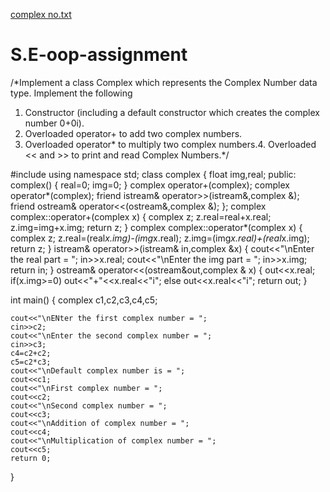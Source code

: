 [complex no.txt](https://github.com/temgiregayatri2458/S.E-oop-assignment/files/10291996/complex.no.txt)
# S.E-oop-assignment
/*Implement a class Complex which represents the Complex Number data type. Implement 
the following
1. Constructor (including a default constructor which creates the complex number 0+0i).
2. Overloaded operator+ to add two complex numbers.
3. Overloaded operator* to multiply two complex numbers.4. Overloaded << and >> to 
print and read Complex Numbers.*/




#include<iostream>
using namespace std;
class complex
{
	float img,real;
	public:
		complex()
		{
			real=0;
			img=0;
		}
		complex operator+(complex);
		complex operator*(complex);
		friend istream& operator>>(istream&,complex &);
		friend ostream& operator<<(ostream&,complex &);
};
complex complex::operator+(complex x)
{
	complex z;
	z.real=real+x.real;
	z.img=img+x.img;
	return z;
}
complex complex::operator*(complex x)
{
	complex z;
	z.real=(real*x.img)-(img*x.real);
	z.img=(img*x.real)+(real*x.img);
	return z;
}
istream& operator>>(istream& in,complex &x)
{
	cout<<"\nEnter the real part = ";
	in>>x.real;
	cout<<"\nEnter the img part = ";
	in>>x.img;
	return in;
}
ostream& operator<<(ostream&out,complex & x)
{
	out<<x.real;
	if(x.img>=0)
		out<<"+"<<x.real<<"i";
	else
		out<<x.real<<"i";
	return out;
}

int main()
{
	complex c1,c2,c3,c4,c5;
	
	cout<<"\nENter the first complex number = ";
	cin>>c2;
	cout<<"\nEnter the second complex number = ";
	cin>>c3;
	c4=c2+c2;
	c5=c2*c3;
	cout<<"\nDefault complex number is = ";
	cout<<c1;
	cout<<"\nFirst complex number = ";
	cout<<c2;
	cout<<"\nSecond complex number = ";
	cout<<c3;
	cout<<"\nAddition of complex number = ";
	cout<<c4;
	cout<<"\nMultiplication of complex number = ";
	cout<<c5;
	return 0;
}
